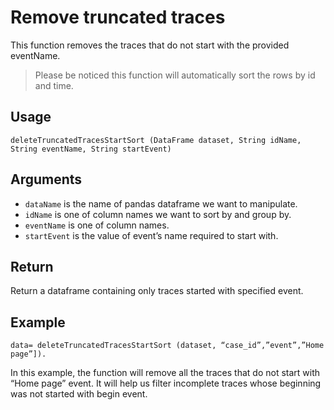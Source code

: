 # Remove truncated traces

This function removes the traces that do not start with the provided eventName. 
>Please be noticed this function will automatically sort the rows by id and time.

## Usage
``
deleteTruncatedTracesStartSort (DataFrame dataset, String idName, String eventName, String startEvent)
``

## Arguments
- `dataName` is the name of pandas dataframe we want to manipulate.
- `idName` is one of column names we want to sort by and group by.
- `eventName` is one of column names.
- `startEvent` is the value of event’s name required to start with.

## Return
Return a dataframe containing only traces started with specified event.

## Example
```
data= deleteTruncatedTracesStartSort (dataset, “case_id”,”event”,”Home page”]).
```
In this example, the function will remove all the traces that do not start with 
“Home page” event. It will help us filter incomplete traces whose beginning was not started with begin event.

